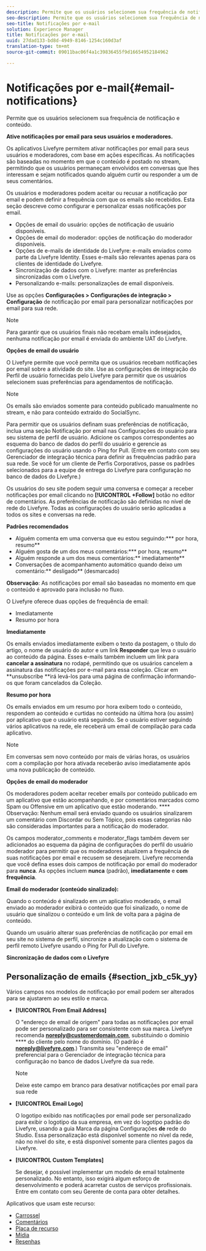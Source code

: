 ```yaml
---
description: Permite que os usuários selecionem sua frequência de notificação e conteúdo.
seo-description: Permite que os usuários selecionem sua frequência de notificação e conteúdo.
seo-title: Notificações por e-mail
solution: Experience Manager
title: Notificações por e-mail
uuid: 27dad133-bd8d-4949-8146-1254c160d3af
translation-type: tm+mt
source-git-commit: 09011bac06f4a1c39836455f9d16654952184962

---
```



# Notificações por e-mail{#email-notifications}

Permite que os usuários selecionem sua frequência de notificação e conteúdo.

**Ative notificações por email para seus usuários e moderadores.**

Os aplicativos Livefyre permitem ativar notificações por email para seus usuários e moderadores, com base em ações específicas. As notificações são baseadas no momento em que o conteúdo é postado no stream, permitindo que os usuários permaneçam envolvidos em conversas que lhes interessam e sejam notificados quando alguém curtir ou responder a um de seus comentários.

Os usuários e moderadores podem aceitar ou recusar a notificação por email e podem definir a frequência com que os emails são recebidos. Esta seção descreve como configurar e personalizar essas notificações por email.

* Opções de email do usuário: opções de notificação de usuário disponíveis.
* Opções de email do moderador: opções de notificação do moderador disponíveis.
* Opções de e-mails de identidade do Livefyre: e-mails enviados como parte da Livefyre Identity. Esses e-mails são relevantes apenas para os clientes de identidade do Livefyre.
* Sincronização de dados com o Livefyre: manter as preferências sincronizadas com o Livefyre.
* Personalizando e-mails: personalizações de email disponíveis.

Use as opções **Configurações &gt; Configurações de integração &gt; Configuração** de notificação por email para personalizar notificações por email para sua rede.

>[!NOTE]
>
>Para garantir que os usuários finais não recebam emails indesejados, nenhuma notificação por email é enviada do ambiente UAT do Livefyre.

**Opções de email do usuário**

O Livefyre permite que você permita que os usuários recebam notificações por email sobre a atividade do site. Use as configurações de integração do Perfil de usuário fornecidas pelo Livefyre para permitir que os usuários selecionem suas preferências para agendamentos de notificação.

>[!NOTE]
>
>Os emails são enviados somente para conteúdo publicado manualmente no stream, e não para conteúdo extraído do SocialSync.

Para permitir que os usuários definam suas preferências de notificação, inclua uma seção Notificação por email nas Configurações do usuário para seu sistema de perfil de usuário. Adicione os campos correspondentes ao esquema do banco de dados do perfil do usuário e gerencie as configurações do usuário usando o Ping for Pull. (Entre em contato com seu Gerenciador de integração técnica para definir as frequências padrão para sua rede. Se você for um cliente de Perfis Corporativos, passe os padrões selecionados para a equipe de entrega do Livefyre para configuração no banco de dados do Livefyre.)

Os usuários do seu site podem seguir uma conversa e começar a receber notificações por email clicando no **[!UICONTROL +Follow]** botão no editor de comentários. As preferências de notificação são definidas no nível de rede do Livefyre. Todas as configurações do usuário serão aplicadas a todos os sites e conversas na rede.

**Padrões recomendados**

* Alguém comenta em uma conversa que eu estou seguindo:*** por hora, resumo**
* Alguém gosta de um dos meus comentários:*** por hora, resumo**
* Alguém responde a um dos meus comentários:** imediatamente**
* Conversações de acompanhamento automático quando deixo um comentário:** desligado** (desmarcado)

**Observação**: As notificações por email são baseadas no momento em que o conteúdo é aprovado para inclusão no fluxo.

O Livefyre oferece duas opções de frequência de email:

* Imediatamente
* Resumo por hora

**Imediatamente**

Os emails enviados imediatamente exibem o texto da postagem, o título do artigo, o nome de usuário do autor e um link **Responder** que leva o usuário ao conteúdo da página. Esses e-mails também incluem um link para **cancelar a assinatura** no rodapé, permitindo que os usuários cancelem a assinatura das notificações por e-mail para essa coleção. Clicar em **unsubscribe **irá levá-los para uma página de confirmação informando-os que foram cancelados da Coleção.

**Resumo por hora**

Os emails enviados em um resumo por hora exibem todo o conteúdo, respondem ao conteúdo e curtidas no conteúdo na última hora (ou assim) por aplicativo que o usuário está seguindo. Se o usuário estiver seguindo vários aplicativos na rede, ele receberá um email de compilação para cada aplicativo.

>[!NOTE]
>
>Em conversas sem novo conteúdo por mais de várias horas, os usuários com a compilação por hora ativada receberão aviso imediatamente após uma nova publicação de conteúdo.

**Opções de email do moderador**

Os moderadores podem aceitar receber emails por conteúdo publicado em um aplicativo que estão acompanhando, e por comentários marcados como Spam ou Offensive em um aplicativo que estão moderando. **** Observação: Nenhum email será enviado quando os usuários sinalizarem um comentário com Discordar ou Sem Tópico, pois essas categorias não são consideradas importantes para a notificação do moderador.

Os campos moderator_comments e moderator_flags também devem ser adicionados ao esquema da página de configurações do perfil do usuário moderador para permitir que os moderadores atualizem a frequência de suas notificações por email e recusem se desejarem. Livefyre recomenda que você defina esses dois campos de notificação por email do moderador para **nunca**. As opções incluem **nunca** (padrão), **imediatamente** e **com frequência**.

**Email do moderador (conteúdo sinalizado):**

Quando o conteúdo é sinalizado em um aplicativo moderado, o email enviado ao moderador exibirá o conteúdo que foi sinalizado, o nome de usuário que sinalizou o conteúdo e um link de volta para a página de conteúdo.

Quando um usuário alterar suas preferências de notificação por email em seu site no sistema de perfil, sincronize a atualização com o sistema de perfil remoto Livefyre usando o Ping for Pull do Livefyre.

**Sincronização de dados com o Livefyre**

## Personalização de emails {#section_jxb_c5k_yy}

Vários campos nos modelos de notificação por email podem ser alterados para se ajustarem ao seu estilo e marca.

* **[!UICONTROL From Email Address]**

   O "endereço de email de origem" para todas as notificações por email pode ser personalizado para ser consistente com sua marca. Livefyre recomenda **noreply@customerdomain.com**, substituindo o domínio **** do cliente pelo nome do domínio. (O padrão é **noreply@livefyre.com**.) Transmita seu "endereço de email" preferencial para o Gerenciador de integração técnica para configuração no banco de dados Livefyre da sua rede.

   >[!NOTE]
   >
   >Deixe este campo em branco para desativar notificações por email para sua rede

* **[!UICONTROL Email Logo]**

   O logotipo exibido nas notificações por email pode ser personalizado para exibir o logotipo da sua empresa, em vez do logotipo padrão do Livefyre, usando a guia Marca da página Configurações **de** rede do Studio. Essa personalização está disponível somente no nível da rede, não no nível do site, e está disponível somente para clientes pagos da Livefyre.

* **[!UICONTROL Custom Templates]**

   Se desejar, é possível implementar um modelo de email totalmente personalizado. No entanto, isso exigirá algum esforço de desenvolvimento e poderá acarretar custos de serviços profissionais. Entre em contato com seu Gerente de conta para obter detalhes.



Aplicativos que usam este recurso:

* [Carrossel](/help/using/c-about-apps/c-carousel-app/c-carousel-app.md#c_carousel_app)
* [Comentários](/help/using/c-about-apps/c-comments/c-comments.md)
* [Placa de recurso](/help/using/c-about-apps/c-feature-card-app/c-feature-card-app.md#c_feature_card_app)
* [Mídia](/help/using/c-about-apps/c-media-wall-app/c-media-wall-app.md#c_media_wall_app)
* [Resenhas](/help/using/c-about-apps/c-reviews-app/c-reviews-app.md#c_reviews_app)

